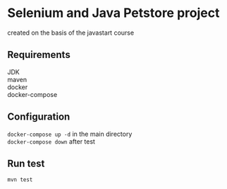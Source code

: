 # Selenium and Java Petstore project
created on the basis of the javastart course

## Requirements
JDK  
maven  
docker  
docker-compose


## Configuration
`docker-compose up -d` in the main directory  
`docker-compose down` after test

## Run test
`mvn test`
